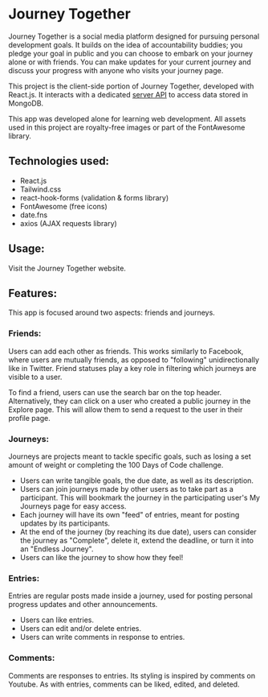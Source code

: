 # Journey Together

Journey Together is a social media platform designed for pursuing personal development goals.
It builds on the idea of accountability buddies; you pledge your goal in public and you can choose to embark on your journey alone or with friends.
You can make updates for your current journey and discuss your progress with anyone who visits your journey page.

This project is the client-side portion of Journey Together, developed with React.js. 
It interacts with a dedicated [server API](https://github.com/derekdkim/social-media-server) to access data stored in MongoDB.

This app was developed alone for learning web development. All assets used in this project are royalty-free images or part of the FontAwesome library.

## Technologies used:

- React.js
- Tailwind.css
- react-hook-forms (validation & forms library)
- FontAwesome (free icons)
- date.fns
- axios (AJAX requests library)

## Usage:

Visit the Journey Together website.

## Features:

This app is focused around two aspects: friends and journeys.

### Friends:

Users can add each other as friends. This works similarly to Facebook, where users are mutually friends, as opposed to "following" unidirectionally like in Twitter. Friend statuses play a key role in filtering which journeys are visible to a user.

To find a friend, users can use the search bar on the top header. Alternatively, they can click on a user who created a public journey in the Explore page. This will allow them to send a request to the user in their profile page.

### Journeys:

Journeys are projects meant to tackle specific goals, such as losing a set amount of weight or completing the 100 Days of Code challenge.

- Users can write tangible goals, the due date, as well as its description.
- Users can join journeys made by other users as to take part as a participant. This will bookmark the journey in the participating user's My Journeys page for easy access.
- Each journey will have its own "feed" of entries, meant for posting updates by its participants.
- At the end of the journey (by reaching its due date), users can consider the journey as "Complete", delete it, extend the deadline, or turn it into an "Endless Journey".
- Users can like the journey to show how they feel!

### Entries:

Entries are regular posts made inside a journey, used for posting personal progress updates and other announcements.

- Users can like entries.
- Users can edit and/or delete entries.
- Users can write comments in response to entries.

### Comments:

Comments are responses to entries. Its styling is inspired by comments on Youtube. As with entries, comments can be liked, edited, and deleted.